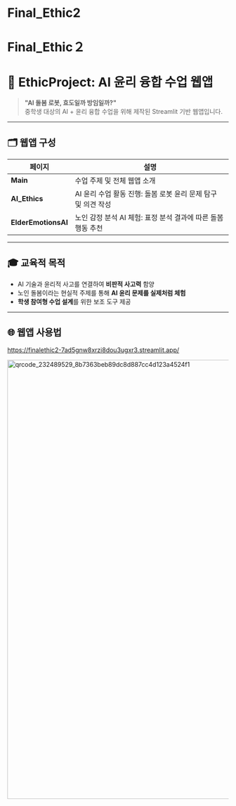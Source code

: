 # Final_Ethic2

# Final_Ethic２

# 🤖 EthicProject: AI 윤리 융합 수업 웹앱

> **"AI 돌봄 로봇, 효도일까 방임일까?"**  
> 중학생 대상의 AI + 윤리 융합 수업을 위해 제작된 Streamlit 기반 웹앱입니다.

---

## 🗂️ 웹앱 구성

| 페이지 | 설명 |
|--------|------|
| **Main** | 수업 주제 및 전체 웹앱 소개 |
| **AI_Ethics** | AI 윤리 수업 활동 진행: 돌봄 로봇 윤리 문제 탐구 및 의견 작성 |
| **ElderEmotionsAI** | 노인 감정 분석 AI 체험: 표정 분석 결과에 따른 돌봄 행동 추천 |

---

## 🎓 교육적 목적

- AI 기술과 윤리적 사고를 연결하여 **비판적 사고력** 함양
- 노인 돌봄이라는 현실적 주제를 통해 **AI 윤리 문제를 실제처럼 체험**
- **학생 참여형 수업 설계**를 위한 보조 도구 제공

---

## 🌐 웹앱 사용법
https://finalethic2-7ad5gnw8xrzi8dou3ugxr3.streamlit.app/

<img width="1000" height="1000" alt="qrcode_232489529_8b7363beb89dc8d887cc4d123a4524f1" src="https://github.com/user-attachments/assets/5baad426-20e6-4d06-b52d-e6bfe03de996" />



